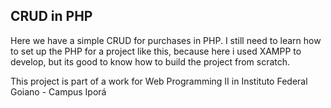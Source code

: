 ## CRUD in PHP

Here we have a simple CRUD for purchases in PHP. I still need to learn how to set up the PHP for a project like this, because here i used XAMPP to develop, but its good to know how to build the project from scratch.

This project is part of a work for Web Programming II in Instituto Federal Goiano - Campus Iporá
